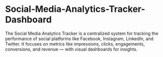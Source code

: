 # Social-Media-Analytics-Tracker-Dashboard
The Social Media Analytics Tracker is a centralized system for tracking the performance of social platforms like Facebook, Instagram, LinkedIn, and Twitter. It focuses on metrics like impressions, clicks, engagements, conversions, and revenue — with visual dashboards for insights.
